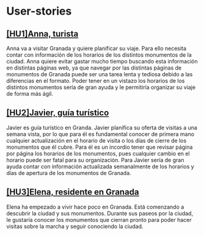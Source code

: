 # User-stories

## [[HU1]Anna, turista](https://github.com/adiazcencillo/GranadaInfo/issues/2)

Anna va a visitar Granada y quiere planificar su viaje. Para ello necesita contar con información de los horarios de los distintos monumentos de la ciudad. Anna quiere evitar gastar mucho tiempo buscando esta información en distintas páginas web, ya que navegar por las distintas páginas de monumentos de Granada puede ser una tarea lenta y tediosa debido a las diferencias en el formato. Poder tener en un vistazo los horarios de los distintos monumentos sería de gran ayuda y le permitiría organizar su viaje de forma más ágil.

## [[HU2]Javier, guía turístico](https://github.com/adiazcencillo/GranadaInfo/issues/3)

Javier es guía turístico en Granda. Javier planifica su oferta de visitas a una semana vista, por lo que para él es fundamental conocer de primera mano cualquier actualización en el horario de visita o los días de cierre de los monumentos que él cubre. Para él es un incordio tener que revisar página por página los horarios de los monumentos, pues cualquier cambio en el horario puede ser fatal para su organización. Para Javier sería de gran ayuda contar con información actualizada semanalmente de los horarios y días de apertura de los monumentos de Granada.

## [[HU3]Elena, residente en Granada](https://github.com/adiazcencillo/GranadaInfo/issues/4)

Elena ha empezado a vivir hace poco en Granada. Está comenzando a descubrir la ciudad y sus monumentos. Durante sus paseos por la ciudad, le gustaría conocer los monumentos que cierran pronto para poder hacer visitas sobre la marcha y seguir conociendo la ciudad.